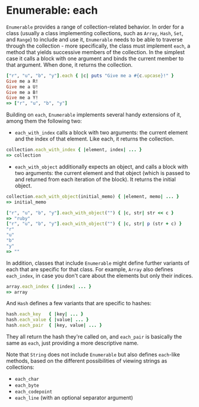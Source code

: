 # Enumerable: each

`Enumerable` provides a range of collection-related behavior. In order for a class \(usually a class implementing collections, such as `Array`, `Hash`, `Set`, and `Range`\) to include and use it, `Enumerable` needs to be able to traverse through the collection - more specifically, the class must implement `each`, a method that yields successive members of the collection. In the simplest case it calls a block with one argument and binds the current member to that argument. When done, it returns the collection.

```ruby
["r", "u", "b", "y"].each { |c| puts "Give me a #{c.upcase}!" }
Give me a R!
Give me a U!
Give me a B!
Give me a Y!
=> ["r", "u", "b", "y"]
```

Building on `each`, `Enumerable` implements several handy extensions of it, among them the following two:

* `each_with_index` calls a block with two arguments: the current element and the index of that element. Like each, it returns the collection.

```ruby
collection.each_with_index { |element, index| ... }
=> collection
```

* `each_with_object` additionally expects an object, and calls a block with two arguments: the current element and that object \(which is passed to and returned from each iteration of the block\). It returns the initial object.

```ruby
collection.each_with_object(initial_memo) { |element, memo| ... }
=> initial_memo
```

```ruby
["r", "u", "b", "y"].each_with_object("") { |c, str| str << c }
=> "ruby"
["r", "u", "b", "y"].each_with_object("") { |c, str| p (str + c) }
"r"
"u"
"b"
"y"
=> ""
```

In addition, classes that include `Enumerable` might define further variants of each that are specific for that class. For example, `Array` also defines `each_index`, in case you don't care about the elements but only their indices.

```ruby
array.each_index { |index| ... }
=> array
```

And `Hash` defines a few variants that are specific to hashes:

```ruby
hash.each_key   { |key| ... }
hash.each_value { |value| ... }
hash.each_pair  { |key, value| ... }
```

They all return the hash they're called on, and `each_pair` is basically the same as `each`, just providing a more descriptive name.

Note that `String` does not include `Enumerable` but also defines `each`-like methods, based on the different possibilities of viewing strings as collections:

* `each_char`
* `each_byte`
* `each_codepoint`
* `each_line` \(with an optional separator argument\)



